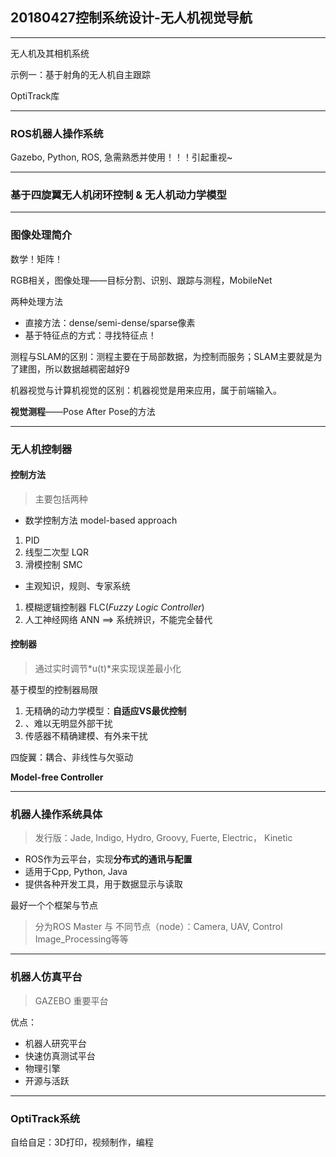 

## 20180427控制系统设计-无人机视觉导航

---

无人机及其相机系统

示例一：基于射角的无人机自主跟踪

OptiTrack库

---

### ROS机器人操作系统

Gazebo, Python, ROS, 急需熟悉并使用！！！引起重视~

---

### 基于四旋翼无人机闭环控制 & 无人机动力学模型

---

### 图像处理简介

数学！矩阵！

RGB相关，图像处理——目标分割、识别、跟踪与测程，MobileNet

两种处理方法

- 直接方法：dense/semi-dense/sparse像素
- 基于特征点的方式：寻找特征点！

测程与SLAM的区别：测程主要在于局部数据，为控制而服务；SLAM主要就是为了建图，所以数据越稠密越好9

机器视觉与计算机视觉的区别：机器视觉是用来应用，属于前端输入。

**视觉测程**——Pose After Pose的方法

---

### 无人机控制器

#### 控制方法

> 主要包括两种

- 数学控制方法 model-based approach

1. PID
2. 线型二次型 LQR
3. 滑模控制 SMC

- 主观知识，规则、专家系统

1. 模糊逻辑控制器 FLC(*Fuzzy Logic Controller*)
2. 人工神经网络 ANN ==> 系统辨识，不能完全替代

#### 控制器

> 通过实时调节*u(t)*来实现误差最小化

基于模型的控制器局限

1. 无精确的动力学模型：**自适应VS最优控制**
2. 、难以无明显外部干扰
3. 传感器不精确建模、有外来干扰

四旋翼：耦合、非线性与欠驱动

**Model-free Controller**

---

### 机器人操作系统具体

> 发行版：Jade, Indigo, Hydro, Groovy, Fuerte, Electric， Kinetic

- ROS作为云平台，实现**分布式的通讯与配置**
- 适用于Cpp, Python, Java
- 提供各种开发工具，用于数据显示与读取

最好一个个框架与节点

> 分为ROS Master 与 不同节点（node）：Camera, UAV, Control Image_Processing等等

---

### 机器人仿真平台

> GAZEBO 重要平台

优点：

- 机器人研究平台
- 快速仿真测试平台
- 物理引擎
- 开源与活跃

---

### OptiTrack系统

自给自足：3D打印，视频制作，编程